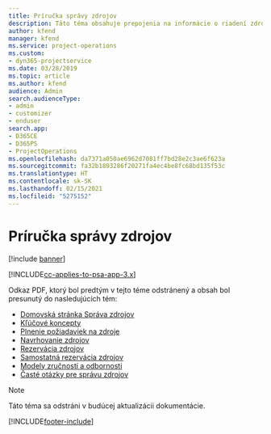 ```yaml
---
title: Príručka správy zdrojov
description: Táto téma obsahuje prepojenia na informácie o riadení zdrojov v Project Service Automation
author: kfend
manager: kfend
ms.service: project-operations
ms.custom:
- dyn365-projectservice
ms.date: 03/28/2019
ms.topic: article
ms.author: kfend
audience: Admin
search.audienceType:
- admin
- customizer
- enduser
search.app:
- D365CE
- D365PS
- ProjectOperations
ms.openlocfilehash: da7371a050ae6962d7081ff7bd28e2c3ae6f623a
ms.sourcegitcommit: fa32b1893286f20271fa4ec4be8fc68bd135f53c
ms.translationtype: HT
ms.contentlocale: sk-SK
ms.lasthandoff: 02/15/2021
ms.locfileid: "5275152"
---
```

# <a name="resource-management-guide"></a>Príručka správy zdrojov

[!include [banner](../../includes/psa-now-project-operations.md)]

[!INCLUDE[cc-applies-to-psa-app-3.x](../../includes/cc-applies-to-psa-app-3x.md)]

Odkaz PDF, ktorý bol predtým v tejto téme odstránený a obsah bol presunutý do nasledujúcich tém:

- [Domovská stránka Správa zdrojov](../resource-management-home-page.md)
- [Kľúčové koncepty](../reports-key-concepts.md)
- [Plnenie požiadaviek na zdroje](../resource-management-fulfill-requests.md)
- [Navrhovanie zdrojov](../resource-management-propose-resources.md)
- [Rezervácia zdrojov](../resource-management-book-resources-scheduleboard.md)
- [Samostatná rezervácia zdrojov](../resource-management-softbook-requirements.md)
- [Modely zručností a odbornosti](../resource-management-skills-proficiency.md)
- [Časté otázky pre správu zdrojov](../resource-management-faq.md)

> [!NOTE]
> Táto téma sa odstráni v budúcej aktualizácii dokumentácie. 


[!INCLUDE[footer-include](../../includes/footer-banner.md)]